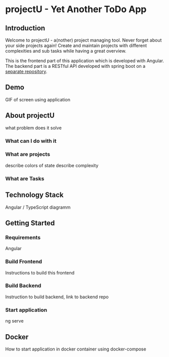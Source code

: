 # projectU - Yet Another ToDo App

## Introduction
Welcome to projectU - a(nother) project managing tool. Never forget about your side projects again! Create and maintain projects with different complexities and sub tasks while having a great overview.

This is the frontend part of this application which is developed with Angular.
The backend part is a RESTful API developed with spring boot on a [separate repository](https://github.com/RonnyFalconeri/projectU_backend).

## Demo
GIF of screen using application

## About projectU
what problem does it solve

### What can I do with it

### What are projects
describe colors of state
describe complexity

### What are Tasks

## Technology Stack
Angular / TypeScript
diagramm


## Getting Started

### Requirements
Angular

### Build Frontend
Instructions to build this frontend

### Build Backend
Instruction to build backend, link to backend repo

### Start application
ng serve

## Docker
How to start application in docker container using docker-compose
